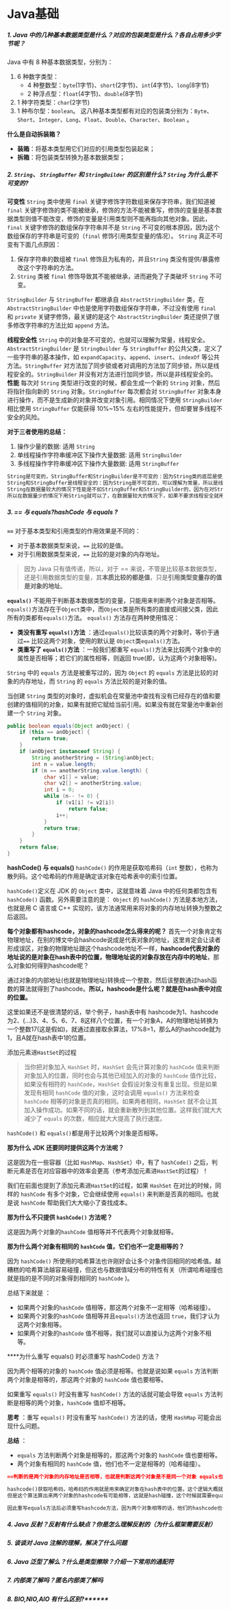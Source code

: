 # Java基础
##### 1.  Java 中的几种基本数据类型是什么？对应的包装类型是什么？各自占用多少字节呢？

Java 中有 8 种基本数据类型，分别为：
1.  6 种数字类型：
    -   4 种整数型：`byte`(1字节)、`short`(2字节)、`int`(4字节)、`long`(8字节)
    -   2 种浮点型：`float`(4字节)、`double`(8字节)
2.  1 种字符类型：`char`(2字节)
3.  1 种布尔型：`boolean`。
这八种基本类型都有对应的包装类分别为：`Byte`、`Short`、`Integer`、`Long`、`Float`、`Double`、`Character`、`Boolean` 。

**什么是自动拆装箱？**

-   **装箱**：将基本类型用它们对应的引用类型包装起来；
-   **拆箱**：将包装类型转换为基本数据类型；

##### 2.  `String`、 `StringBuffer` 和 `StringBuilder` 的区别是什么? `String` 为什么是不可变的?
**可变性**
`String` 类中使用 `final` 关键字修饰字符数组来保存字符串，我们知道被 `final` 关键字修饰的类不能被继承，修饰的方法不能被重写，修饰的变量是基本数据类型则值不能改变，修饰的变量是引用类型则不能再指向其他对象。因此，`final` 关键字修饰的数组保存字符串并不是 `String` 不可变的根本原因，因为这个数组保存的字符串是可变的（`final` 修饰引用类型变量的情况）。
`String` 真正不可变有下面几点原因：
1.  保存字符串的数组被 `final` 修饰且为私有的，并且`String` 类没有提供/暴露修改这个字符串的方法。
2.  `String` 类被 `final` 修饰导致其不能被继承，进而避免了子类破坏 `String` 不可变。

`StringBuilder` 与 `StringBuffer` 都继承自 `AbstractStringBuilder` 类，在 `AbstractStringBuilder` 中也是使用字符数组保存字符串，不过没有使用 `final` 和 `private` 关键字修饰，最关键的是这个 `AbstractStringBuilder` 类还提供了很多修改字符串的方法比如 `append` 方法。

**线程安全性**
`String` 中的对象是不可变的，也就可以理解为常量，线程安全。`AbstractStringBuilder` 是 `StringBuilder` 与 `StringBuffer` 的公共父类，定义了一些字符串的基本操作，如 `expandCapacity`、`append`、`insert`、`indexOf` 等公共方法。`StringBuffer` 对方法加了同步锁或者对调用的方法加了同步锁，所以是线程安全的。`StringBuilder` 并没有对方法进行加同步锁，所以是非线程安全的。
**性能**
每次对 `String` 类型进行改变的时候，都会生成一个新的 `String` 对象，然后将指针指向新的 `String` 对象。`StringBuffer` 每次都会对 `StringBuffer` 对象本身进行操作，而不是生成新的对象并改变对象引用。相同情况下使用 `StringBuilder` 相比使用 `StringBuffer` 仅能获得 10%~15% 左右的性能提升，但却要冒多线程不安全的风险。

**对于三者使用的总结：**
1.  操作少量的数据: 适用 `String`
2.  单线程操作字符串缓冲区下操作大量数据: 适用 `StringBuilder`
3.  多线程操作字符串缓冲区下操作大量数据: 适用 `StringBuffer`

```md
String是可变的，StringBuffer和StringBuilder是不可变的：因为String类的底层是使用一个final关键字修饰的，并且是私有的字符串(char)数组来保存的字符串，所以是不可变的，我们平常修改String的值，其实修改的是他指向的内存地址，StringBuffer和StringBuilder继承的都是AbstractStringBuilder类，它没有被private和final修饰，而且提供了很多修改的方法，比如append；
String和StringBuffer是线程安全的：因为String是不可变的，可以理解为常量，所以是线程安全的，StringBuffer对那些方法加了同步锁，也是线程安全的；StringBuilder并没有加锁，所以是非线程安全的；
String在数据量较大的情况下性能是不如StringBuffer和StringBuilder的，因为在对String改变的时候，每次都会生成一个新的字符串，是会多占用一块内存的，而StringBuffer和StringBuilder是直接操作的原有的对象不会多占用内存；
所以在数据量少的情况下用String就可以了，在数据量较大的情况下，如果不要求线程安全就用StringBuilder，需要线程安全就用StringBuffer。
```

##### 3.  == 与 equals?hashCode 与 equals ?
**`==`** 对于基本类型和引用类型的作用效果是不同的：
-   对于基本数据类型来说，`==` 比较的是值。
-   对于引用数据类型来说，`==` 比较的是对象的内存地址。

> 因为 Java 只有值传递，所以，对于 == 来说，不管是比较基本数据类型，还是引用数据类型的变量，其**本质比较的都是值**，只是**引用类型变量存的值是对象的地址**。

**`equals()`** 不能用于判断基本数据类型的变量，只能用来判断两个对象是否相等。`equals()`方法存在于`Object`类中，而`Object`类是所有类的直接或间接父类，因此所有的类都有`equals()`方法。
`equals()` 方法存在两种使用情况：

-   **类没有重写 `equals()`方法** ：通过`equals()`比较该类的两个对象时，等价于通过`==` 比较这两个对象，使用的默认是 `Object`类`equals()`方法。
-   **类重写了 `equals()`方法** ：一般我们都重写 `equals()`方法来比较两个对象中的属性是否相等；若它们的属性相等，则返回 true(即，认为这两个对象相等)。

`String` 中的 `equals` 方法是被重写过的，因为 `Object` 的 `equals` 方法是比较的对象的内存地址，而 `String` 的 `equals` 方法比较的是对象的值。

当创建 `String` 类型的对象时，虚拟机会在常量池中查找有没有已经存在的值和要创建的值相同的对象，如果有就把它赋给当前引用。如果没有就在常量池中重新创建一个 `String` 对象。

``````java
public boolean equals(Object anObject) {
    if (this == anObject) {
        return true;
    }
    if (anObject instanceof String) {
        String anotherString = (String)anObject;
        int n = value.length;
        if (n == anotherString.value.length) {
            char v1[] = value;
            char v2[] = anotherString.value;
            int i = 0;
            while (n-- != 0) {
                if (v1[i] != v2[i])
                    return false;
                i++;
            }
            return true;
        }
    }
    return false;
}

``````

**hashCode() 与 equals()**
`hashCode()` 的作用是获取哈希码（`int` 整数），也称为散列码。这个哈希码的作用是确定该对象在哈希表中的索引位置。

`hashCode()`定义在 JDK 的 `Object` 类中，这就意味着 Java 中的任何类都包含有 `hashCode()` 函数。另外需要注意的是： `Object` 的 `hashCode()` 方法是本地方法，也就是用 C 语言或 C++ 实现的，该方法通常用来将对象的内存地址转换为整数之后返回。

**每个对象都有hashcode，对象的hashcode怎么得来的呢？**
首先一个对象肯定有物理地址，在别的博文中会hashcode说成是代表对象的地址，这里肯定会让读者形成误区，对象的物理地址跟这个hashcode地址不一样，**hashcode代表对象的地址说的是对象在hash表中的位置，物理地址说的对象存放在内存中的地址**，那么对象如何得到hashcode呢？

通过对象的内部地址(也就是物理地址)转换成一个整数，然后该整数通过hash函数的算法就得到了hashcode。**所以，hashcode是什么呢？就是在hash表中对应的位置。**

这里如果还不是很清楚的话，举个例子，hash表中有 hashcode为1、hashcode为2、(…)3、4、5、6、7、8这样八个位置，有一个对象A，A的物理地址转换为一个整数17(这是假如)，就通过直接取余算法，17%8=1，那么A的hashcode就为1，且A就在hash表中1的位置。

添加元素进`HastSet`的过程
>当你把对象加入 `HashSet` 时，`HashSet` 会先计算对象的 `hashCode` 值来判断对象加入的位置，同时也会与其他已经加入的对象的 `hashCode` 值作比较，如果没有相符的 `hashCode`，`HashSet` 会假设对象没有重复出现。但是如果发现有相同 `hashCode` 值的对象，这时会调用 `equals()` 方法来检查 `hashCode` 相等的对象是否真的相同。如果两者相同，`HashSet` 就不会让其加入操作成功。如果不同的话，就会重新散列到其他位置。这样我们就大大减少了 `equals` 的次数，相应就大大提高了执行速度。

`hashCode()` 和 `equals()`都是用于比较两个对象是否相等。

**那为什么 JDK 还要同时提供这两个方法呢？**

这是因为在一些容器（比如 `HashMap`、`HashSet`）中，有了 `hashCode()` 之后，判断元素是否在对应容器中的效率会更高（参考添加元素进`HastSet`的过程）！

我们在前面也提到了添加元素进`HastSet`的过程，如果 `HashSet` 在对比的时候，同样的 `hashCode` 有多个对象，它会继续使用 `equals()` 来判断是否真的相同。也就是说 `hashCode` 帮助我们大大缩小了查找成本。

**那为什么不只提供 `hashCode()` 方法呢？**

这是因为两个对象的`hashCode` 值相等并不代表两个对象就相等。

**那为什么两个对象有相同的 `hashCode` 值，它们也不一定是相等的？**

因为 `hashCode()` 所使用的哈希算法也许刚好会让多个对象传回相同的哈希值。越糟糕的哈希算法越容易碰撞，但这也与数据值域分布的特性有关（所谓哈希碰撞也就是指的是不同的对象得到相同的 `hashCode` )。

总结下来就是 ：

-   如果两个对象的`hashCode` 值相等，那这两个对象不一定相等（哈希碰撞）。
-   如果两个对象的`hashCode` 值相等并且`equals()`方法也返回 `true`，我们才认为这两个对象相等。
-   如果两个对象的`hashCode` 值不相等，我们就可以直接认为这两个对象不相等。

****为什么重写 equals() 时必须重写 hashCode() 方法？

因为两个相等的对象的 `hashCode` 值必须是相等。也就是说如果 `equals` 方法判断两个对象是相等的，那这两个对象的 `hashCode` 值也要相等。

如果重写 `equals()` 时没有重写 `hashCode()` 方法的话就可能会导致 `equals` 方法判断是相等的两个对象，`hashCode` 值却不相等。

**思考** ：重写 `equals()` 时没有重写 `hashCode()` 方法的话，使用 `HashMap` 可能会出现什么问题。

**总结** ：

-   `equals` 方法判断两个对象是相等的，那这两个对象的 `hashCode` 值也要相等。
-   两个对象有相同的 `hashCode` 值，他们也不一定是相等的（哈希碰撞）。


```md
==判断的是两个对象的内存地址是否相等，也就是判断这两个对象是不是同一个对象 equals也是判断两个对象是否相等，但是一般有两种情况，类没有重写equals方法，那他跟==的作用是一样的，还有一种就是重写了equals方法，像String类，重写之后就是判断这两个字符串的内容是否相等，一般都会重写equals方法

hashcode()获取哈希码，哈希码的作用就是用来确定对象在hash表中的位置。这个逻辑大概就是，对象的物理地址经过一系列转换和hash算法后，得到一个hashcode。
但是这个算法算出来两个对象的hashcode有可能相等，这就是hash碰撞，这个时候就需要equals方法来判断这两个对象到底是否相等。所以，两个对象的hashcode相等时，这两个对象不一定相等，只有equals为true时，才相等；如果两个对象的hashcode都不相等，那么他们两个就一定不相等。

因此重写equals方法后必须重写hashcode方法，因为两个对象相等的话，他们的hashcode也一定要相等，但如果重写了equals方法没重写hashcode方法的话，可能会导致，其实两个对象是相等的，但hashcode不相等的情况
```


##### 4.  Java 反射？反射有什么缺点？你是怎么理解反射的（为什么框架需要反射）
##### 5.  谈谈对 Java 注解的理解，解决了什么问题
##### 6.  Java 泛型了解么？什么是类型擦除？介绍一下常用的通配符
##### 7.  内部类了解吗？匿名内部类了解吗
##### 8.  BIO,NIO,AIO 有什么区别?******